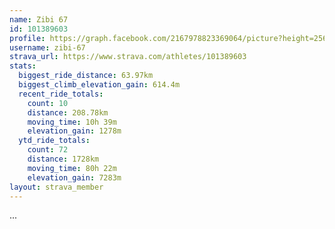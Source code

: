 ```yaml
---
name: Zibi 67
id: 101389603
profile: https://graph.facebook.com/2167978823369064/picture?height=256&width=256
username: zibi-67
strava_url: https://www.strava.com/athletes/101389603
stats:
  biggest_ride_distance: 63.97km
  biggest_climb_elevation_gain: 614.4m
  recent_ride_totals:
    count: 10
    distance: 208.78km
    moving_time: 10h 39m
    elevation_gain: 1278m
  ytd_ride_totals:
    count: 72
    distance: 1728km
    moving_time: 80h 22m
    elevation_gain: 7283m
layout: strava_member
--- 
```

...
